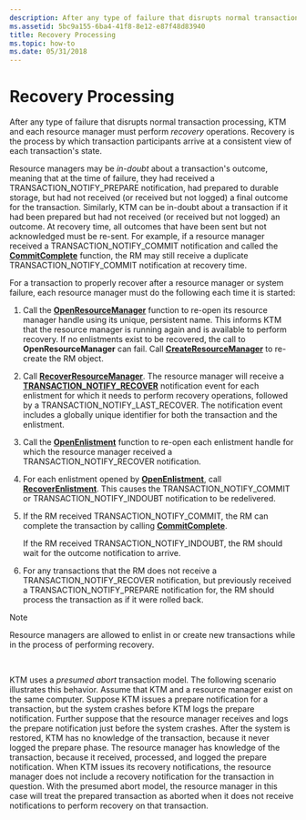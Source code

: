 ```yaml
---
description: After any type of failure that disrupts normal transaction processing, KTM and each resource manager must perform recovery operations. Recovery is the process by which transaction participants arrive at a consistent view of each transactions state.
ms.assetid: 5bc9a155-6ba4-41f8-8e12-e87f48d83940
title: Recovery Processing
ms.topic: how-to
ms.date: 05/31/2018
---
```


# Recovery Processing

After any type of failure that disrupts normal transaction processing, KTM and each resource manager must perform *recovery* operations. Recovery is the process by which transaction participants arrive at a consistent view of each transaction's state.

Resource managers may be *in-doubt* about a transaction's outcome, meaning that at the time of failure, they had received a TRANSACTION\_NOTIFY\_PREPARE notification, had prepared to durable storage, but had not received (or received but not logged) a final outcome for the transaction. Similarly, KTM can be in-doubt about a transaction if it had been prepared but had not received (or received but not logged) an outcome. At recovery time, all outcomes that have been sent but not acknowledged must be re-sent. For example, if a resource manager received a TRANSACTION\_NOTIFY\_COMMIT notification and called the [**CommitComplete**](/windows/desktop/api/Ktmw32/nf-ktmw32-commitcomplete) function, the RM may still receive a duplicate TRANSACTION\_NOTIFY\_COMMIT notification at recovery time.

For a transaction to properly recover after a resource manager or system failure, each resource manager must do the following each time it is started:

1.  Call the [**OpenResourceManager**](/windows/desktop/api/Ktmw32/nf-ktmw32-openresourcemanager) function to re-open its resource manager handle using its unique, persistent name. This informs KTM that the resource manager is running again and is available to perform recovery. If no enlistments exist to be recovered, the call to **OpenResourceManager** can fail. Call [**CreateResourceManager**](/windows/desktop/api/Ktmw32/nf-ktmw32-createresourcemanager) to re-create the RM object.
2.  Call [**RecoverResourceManager**](/windows/desktop/api/Ktmw32/nf-ktmw32-recoverresourcemanager). The resource manager will receive a [**TRANSACTION\_NOTIFY\_RECOVER**](notification-mask.md) notification event for each enlistment for which it needs to perform recovery operations, followed by a TRANSACTION\_NOTIFY\_LAST\_RECOVER. The notification event includes a globally unique identifier for both the transaction and the enlistment.
3.  Call the [**OpenEnlistment**](/windows/desktop/api/Ktmw32/nf-ktmw32-openenlistment) function to re-open each enlistment handle for which the resource manager received a TRANSACTION\_NOTIFY\_RECOVER notification.
4.  For each enlistment opened by [**OpenEnlistment**](/windows/desktop/api/Ktmw32/nf-ktmw32-openenlistment), call [**RecoverEnlistment**](/windows/desktop/api/Ktmw32/nf-ktmw32-recoverenlistment). This causes the TRANSACTION\_NOTIFY\_COMMIT or TRANSACTION\_NOTIFY\_INDOUBT notification to be redelivered.
5.  If the RM received TRANSACTION\_NOTIFY\_COMMIT, the RM can complete the transaction by calling [**CommitComplete**](/windows/desktop/api/Ktmw32/nf-ktmw32-commitcomplete).

    If the RM received TRANSACTION\_NOTIFY\_INDOUBT, the RM should wait for the outcome notification to arrive.

6.  For any transactions that the RM does not receive a TRANSACTION\_NOTIFY\_RECOVER notification, but previously received a TRANSACTION\_NOTIFY\_PREPARE notification for, the RM should process the transaction as if it were rolled back.

> [!Note]
>
> Resource managers are allowed to enlist in or create new transactions while in the process of performing recovery.

 

KTM uses a *presumed abort* transaction model. The following scenario illustrates this behavior. Assume that KTM and a resource manager exist on the same computer. Suppose KTM issues a prepare notification for a transaction, but the system crashes before KTM logs the prepare notification. Further suppose that the resource manager receives and logs the prepare notification just before the system crashes. After the system is restored, KTM has no knowledge of the transaction, because it never logged the prepare phase. The resource manager has knowledge of the transaction, because it received, processed, and logged the prepare notification. When KTM issues its recovery notifications, the resource manager does not include a recovery notification for the transaction in question. With the presumed abort model, the resource manager in this case will treat the prepared transaction as aborted when it does not receive notifications to perform recovery on that transaction.

 

 



